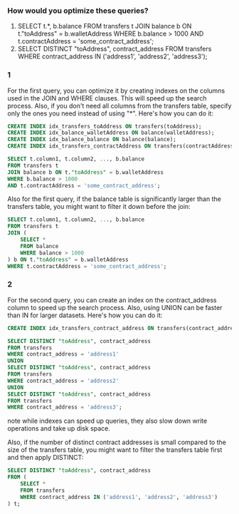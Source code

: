 ### How would you optimize these queries? 
1.
    SELECT t.*, b.balance
    FROM transfers t
    JOIN balance b ON t."toAddress" = b.walletAddress
    WHERE b.balance > 1000
    AND t.contractAddress = 'some_contract_address';
2.
    SELECT DISTINCT "toAddress", contract_address
    FROM transfers
    WHERE contract_address IN ('address1', 'address2', 'address3');

### 1
For the first query, you can optimize it by creating indexes on the columns used in the JOIN and WHERE clauses. This will speed up the search process. Also, if you don't need all columns from the transfers table, specify only the ones you need instead of using "*". Here's how you can do it:

```sql
CREATE INDEX idx_transfers_toAddress ON transfers(toAddress);
CREATE INDEX idx_balance_walletAddress ON balance(walletAddress);
CREATE INDEX idx_balance_balance ON balance(balance);
CREATE INDEX idx_transfers_contractAddress ON transfers(contractAddress);

SELECT t.column1, t.column2, ..., b.balance
FROM transfers t
JOIN balance b ON t."toAddress" = b.walletAddress
WHERE b.balance > 1000
AND t.contractAddress = 'some_contract_address';
```

Also for the first query, if the balance table is significantly larger than the transfers table, you might want to filter it down before the join:

```sql
SELECT t.column1, t.column2, ..., b.balance
FROM transfers t
JOIN (
    SELECT * 
    FROM balance 
    WHERE balance > 1000
) b ON t."toAddress" = b.walletAddress
WHERE t.contractAddress = 'some_contract_address';
```

### 2
For the second query, you can create an index on the contract_address column to speed up the search process. Also, using UNION can be faster than IN for larger datasets. Here's how you can do it:

```sql
CREATE INDEX idx_transfers_contract_address ON transfers(contract_address);

SELECT DISTINCT "toAddress", contract_address
FROM transfers
WHERE contract_address = 'address1'
UNION
SELECT DISTINCT "toAddress", contract_address
FROM transfers
WHERE contract_address = 'address2'
UNION
SELECT DISTINCT "toAddress", contract_address
FROM transfers
WHERE contract_address = 'address3';
```
note while indexes can speed up queries, they also slow down write operations and take up disk space.

Also, if the number of distinct contract addresses is small compared to the size of the transfers table, you might want to filter the transfers table first and then apply DISTINCT:

```sql
SELECT DISTINCT "toAddress", contract_address
FROM (
    SELECT *
    FROM transfers
    WHERE contract_address IN ('address1', 'address2', 'address3')
) t;
```